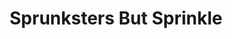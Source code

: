 ---
slug: sprunksters-but-sprinkle-103
title: Sprunksters But Sprinkle
description: "Sprunksters But Sprinkle is an exciting online game. Play for free directly in your browser!"
icon: /images/new_mods/Sprunksters But Sprinkle.png
url: https://wowtbc.net/sprunkin/sprunksters-sprinkle/index.html
previewImage: /images/new_mods/Sprunksters But Sprinkle.png
type: new mods

# SEO配置
seo:
  title: "Sprunksters But Sprinkle - Play Free Online Game | Fun Browser Games"
  description: "Sprunksters But Sprinkle - Play this fun online game for free in your browser. No download required!"
  ogImage: "/images/new_mods/Sprunksters But Sprinkle.png"
  keywords: "sprunksters-but-sprinkle-103, online game, browser game, free game, new mods game, play online"

videoUrls:
  - https://www.youtube.com/embed/example1
  - https://www.youtube.com/embed/example2

whyPlay:
  title: "Why Play Sprunksters But Sprinkle?"
  items:
    - "Immersive Gameplay: Sprunksters But Sprinkle offers an engaging and immersive gaming experience that will keep you entertained for hours"
    - "Challenging Levels: Test your skills with increasingly difficult challenges and obstacles"
    - "Beautiful Graphics: Enjoy stunning visuals and smooth animations that bring the game world to life"
    - "Regular Updates: New content and features are added regularly to keep the game fresh and exciting"
    - "Free to Play: Experience all the fun without spending a penny"
    - "Community Features: Connect with other players, share strategies, and compete for high scores"
    - "Cross-Platform: Play on any device with a web browser, no downloads required"

features:
  title: "Key Features of Sprunksters But Sprinkle"
  image: "/images/new_mods/Sprunksters But Sprinkle.png"
  items:
    - "Intuitive Controls: Easy to learn controls make Sprunksters But Sprinkle accessible for players of all skill levels"
    - "Multiple Game Modes: Enjoy various gameplay options that provide different challenges and experiences"
    - "Character Customization: Personalize your gaming experience with unique characters and items"
    - "Achievement System: Complete special tasks to earn rewards and recognition"
    - "Leaderboards: Compete with players worldwide and see who can achieve the highest scores"

characteristics:
  title: "Game Characteristics"
  image: "/images/new_mods/Sprunksters But Sprinkle.png"
  items:
    - "Genre: New mods game with elements of strategy and skill"
    - "Difficulty: Suitable for both casual gamers and those seeking a challenge"
    - "Play Time: Quick sessions or extended gameplay, depending on your preference"
    - "Art Style: Vibrant and engaging visuals that enhance the gaming experience"
    - "Sound Design: Immersive audio that complements the gameplay perfectly"

info: "Sprunksters But Sprinkle is an exciting online game that offers players a unique and engaging gaming experience. With its intuitive controls, stunning visuals, and challenging gameplay, Sprunksters But Sprinkle provides hours of entertainment for players of all ages and skill levels. Whether you're looking for a quick gaming session during a break or an extended play session, Sprunksters But Sprinkle delivers an immersive experience that will keep you coming back for more. The game features multiple levels of increasing difficulty, ensuring that players are constantly challenged as they progress. With regular updates adding new content and features, Sprunksters But Sprinkle remains fresh and exciting, providing endless entertainment options for its growing community of players."

howToPlayIntro: "Welcome to Sprunksters But Sprinkle! This guide will walk you through the basics and help you master the game. Whether you're a beginner or looking to improve your skills, these tips and instructions will enhance your gaming experience."

howToPlaySteps:
  - title: "Getting Started"
    description: "Begin your Sprunksters But Sprinkle adventure by familiarizing yourself with the controls. Use your keyboard or mouse to navigate through the game interface. The tutorial will guide you through the basic mechanics and help you understand the objectives."
  - title: "Understanding the Objectives"
    description: "In Sprunksters But Sprinkle, your main goal is to progress through levels by completing specific objectives. Each level presents unique challenges that require different strategies and approaches."
  - title: "Mastering the Controls"
    description: "Practice using the controls to improve your precision and reaction time. Sprunksters But Sprinkle requires quick reflexes and strategic thinking to overcome obstacles and defeat opponents."
  - title: "Utilizing Power-ups"
    description: "Collect power-ups throughout the game to enhance your abilities and overcome difficult challenges. Each power-up offers unique advantages that can be crucial for success."
  - title: "Developing Strategies"
    description: "As you progress in Sprunksters But Sprinkle, develop effective strategies for different scenarios. Analyze patterns, anticipate challenges, and adapt your approach to maximize your performance."

faq:
  title: "Frequently Asked Questions about Sprunksters But Sprinkle"
  items:
    - question: "Is Sprunksters But Sprinkle free to play?"
      answer: "Yes, Sprunksters But Sprinkle is completely free to play directly in your web browser. No downloads or purchases are required to enjoy the full game experience."
    - question: "Can I play Sprunksters But Sprinkle on mobile devices?"
      answer: "Yes, Sprunksters But Sprinkle is optimized for both desktop and mobile play. You can enjoy the game on any device with a web browser and internet connection."
    - question: "Are there any in-game purchases?"
      answer: "While Sprunksters But Sprinkle is free to play, there may be optional in-game purchases available for cosmetic items or additional features that don't affect core gameplay."
    - question: "How often is Sprunksters But Sprinkle updated?"
      answer: "The developers regularly update Sprunksters But Sprinkle with new content, features, and improvements based on player feedback and game performance."
    - question: "Can I play Sprunksters But Sprinkle offline?"
      answer: "Currently, Sprunksters But Sprinkle requires an internet connection to play as it's a browser-based online game."
    - question: "Is Sprunksters But Sprinkle suitable for children?"
      answer: "Yes, Sprunksters But Sprinkle is designed to be family-friendly and suitable for players of all ages."
    - question: "How do I report bugs or issues?"
      answer: "If you encounter any problems while playing Sprunksters But Sprinkle, you can report them through the game's support page or contact the developers directly through their website."
    - question: "Still Have Questions?"
      answer: "If you have additional questions about Sprunksters But Sprinkle that aren't covered in this FAQ, please visit our support center or contact our customer service team for assistance."
---